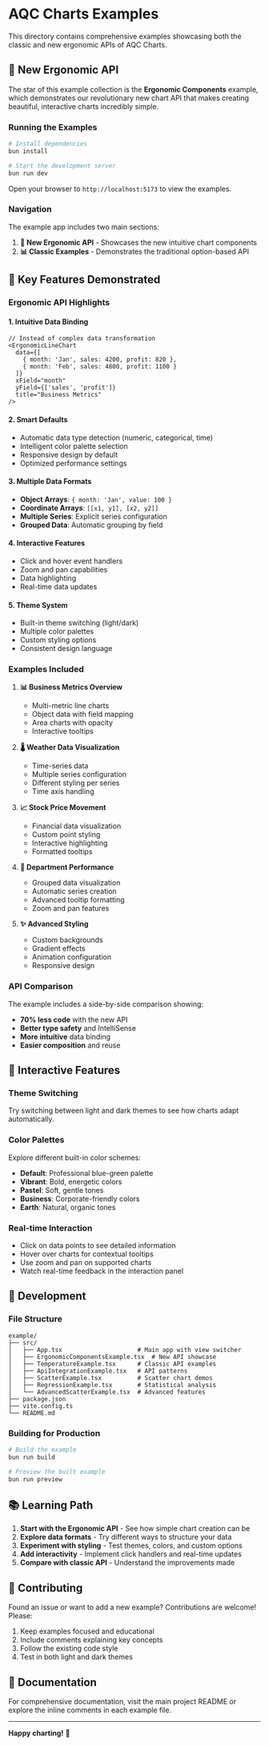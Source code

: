 # AQC Charts Examples

This directory contains comprehensive examples showcasing both the classic and new ergonomic APIs of AQC Charts.

## 🚀 New Ergonomic API

The star of this example collection is the **Ergonomic Components** example, which demonstrates our revolutionary new chart API that makes creating beautiful, interactive charts incredibly simple.

### Running the Examples

```bash
# Install dependencies
bun install

# Start the development server
bun run dev
```

Open your browser to `http://localhost:5173` to view the examples.

### Navigation

The example app includes two main sections:

1. **🚀 New Ergonomic API** - Showcases the new intuitive chart components
2. **📊 Classic Examples** - Demonstrates the traditional option-based API

## 🎯 Key Features Demonstrated

### Ergonomic API Highlights

#### 1. **Intuitive Data Binding**

```tsx
// Instead of complex data transformation
<ErgonomicLineChart
  data={[
    { month: 'Jan', sales: 4200, profit: 820 },
    { month: 'Feb', sales: 4800, profit: 1100 }
  ]}
  xField="month"
  yField={['sales', 'profit']}
  title="Business Metrics"
/>
```

#### 2. **Smart Defaults**

- Automatic data type detection (numeric, categorical, time)
- Intelligent color palette selection
- Responsive design by default
- Optimized performance settings

#### 3. **Multiple Data Formats**

- **Object Arrays**: `{ month: 'Jan', value: 100 }`
- **Coordinate Arrays**: `[[x1, y1], [x2, y2]]`
- **Multiple Series**: Explicit series configuration
- **Grouped Data**: Automatic grouping by field

#### 4. **Interactive Features**

- Click and hover event handlers
- Zoom and pan capabilities
- Data highlighting
- Real-time data updates

#### 5. **Theme System**

- Built-in theme switching (light/dark)
- Multiple color palettes
- Custom styling options
- Consistent design language

### Examples Included

1. **📊 Business Metrics Overview**
   - Multi-metric line charts
   - Object data with field mapping
   - Area charts with opacity
   - Interactive tooltips

2. **🌡️ Weather Data Visualization**
   - Time-series data
   - Multiple series configuration
   - Different styling per series
   - Time axis handling

3. **📈 Stock Price Movement**
   - Financial data visualization
   - Custom point styling
   - Interactive highlighting
   - Formatted tooltips

4. **🏢 Department Performance**
   - Grouped data visualization
   - Automatic series creation
   - Advanced tooltip formatting
   - Zoom and pan features

5. **✨ Advanced Styling**
   - Custom backgrounds
   - Gradient effects
   - Animation configuration
   - Responsive design

### API Comparison

The example includes a side-by-side comparison showing:

- **70% less code** with the new API
- **Better type safety** and IntelliSense
- **More intuitive** data binding
- **Easier composition** and reuse

## 🎨 Interactive Features

### Theme Switching

Try switching between light and dark themes to see how charts adapt automatically.

### Color Palettes

Explore different built-in color schemes:

- **Default**: Professional blue-green palette
- **Vibrant**: Bold, energetic colors
- **Pastel**: Soft, gentle tones
- **Business**: Corporate-friendly colors
- **Earth**: Natural, organic tones

### Real-time Interaction

- Click on data points to see detailed information
- Hover over charts for contextual tooltips
- Use zoom and pan on supported charts
- Watch real-time feedback in the interaction panel

## 🔧 Development

### File Structure

```
example/
├── src/
│   ├── App.tsx                     # Main app with view switcher
│   ├── ErgonomicComponentsExample.tsx  # New API showcase
│   ├── TemperatureExample.tsx      # Classic API examples
│   ├── ApiIntegrationExample.tsx   # API patterns
│   ├── ScatterExample.tsx          # Scatter chart demos
│   ├── RegressionExample.tsx       # Statistical analysis
│   └── AdvancedScatterExample.tsx  # Advanced features
├── package.json
├── vite.config.ts
└── README.md
```

### Building for Production

```bash
# Build the example
bun run build

# Preview the built example
bun run preview
```

## 📚 Learning Path

1. **Start with the Ergonomic API** - See how simple chart creation can be
2. **Explore data formats** - Try different ways to structure your data
3. **Experiment with styling** - Test themes, colors, and custom options
4. **Add interactivity** - Implement click handlers and real-time updates
5. **Compare with classic API** - Understand the improvements made

## 🤝 Contributing

Found an issue or want to add a new example? Contributions are welcome! Please:

1. Keep examples focused and educational
2. Include comments explaining key concepts
3. Follow the existing code style
4. Test in both light and dark themes

## 📖 Documentation

For comprehensive documentation, visit the main project README or explore the inline comments in each example file.

---

**Happy charting!** 🎉
